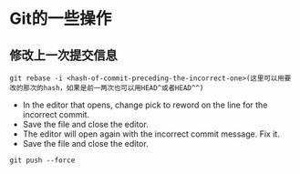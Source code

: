 # Git的一些操作

## 修改上一次提交信息

```
git rebase -i <hash-of-commit-preceding-the-incorrect-one>(这里可以用要改的那次的hash，如果是前一两次也可以用HEAD^或者HEAD^^)
```

* In the editor that opens, change pick to reword on the line for the incorrect commit.
* Save the file and close the editor.
* The editor will open again with the incorrect commit message. Fix it.
* Save the file and close the editor.
```
git push --force
```
